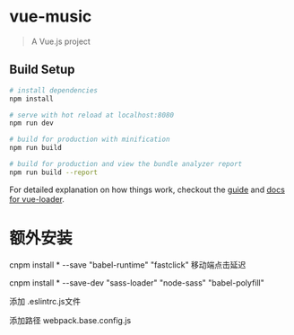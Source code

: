 # vue-music

> A Vue.js project

## Build Setup

``` bash
# install dependencies
npm install

# serve with hot reload at localhost:8080
npm run dev

# build for production with minification
npm run build

# build for production and view the bundle analyzer report
npm run build --report
```

For detailed explanation on how things work, checkout the [guide](http://vuejs-templates.github.io/webpack/) and [docs for vue-loader](http://vuejs.github.io/vue-loader).


# 额外安装
cnpm install * --save
"babel-runtime"
"fastclick"         移动端点击延迟

cnpm install * --save-dev
"sass-loader"
"node-sass"
"babel-polyfill"

添加 .eslintrc.js文件

添加路径 webpack.base.config.js 
